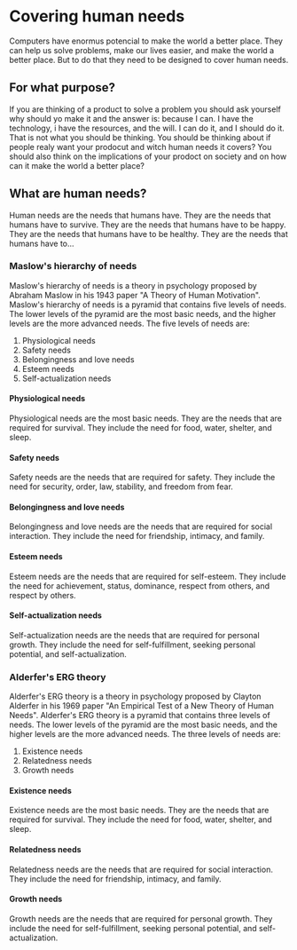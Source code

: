 # Covering human needs

Computers have enormus potencial to make the world a better place. They can help us solve problems, make our lives easier, and make the world a better place. But to do that they need to be designed to cover human needs.

## For what purpose?

If you are thinking of a product to solve a problem you should ask yourself why should yo make it and the answer is: because I can. I have the technology, i have the resources, and the will. I can do it, and I should do it. That is not what you should be thinking. You should be thinking about if people realy want your prodocut and witch human needs it covers? You should also think on the implications of your prodoct on society and on how can it make the world a better place?

## What are human needs?

Human needs are the needs that humans have. They are the needs that humans have to survive. They are the needs that humans have to be happy. They are the needs that humans have to be healthy. They are the needs that humans have to...

### Maslow's hierarchy of needs

Maslow's hierarchy of needs is a theory in psychology proposed by Abraham Maslow in his 1943 paper "A Theory of Human Motivation". Maslow's hierarchy of needs is a pyramid that contains five levels of needs. The lower levels of the pyramid are the most basic needs, and the higher levels are the more advanced needs. The five levels of needs are:

1. Physiological needs
2. Safety needs
3. Belongingness and love needs
4. Esteem needs
5. Self-actualization needs

#### Physiological needs

Physiological needs are the most basic needs. They are the needs that are required for survival. They include the need for food, water, shelter, and sleep.

#### Safety needs

Safety needs are the needs that are required for safety. They include the need for security, order, law, stability, and freedom from fear.

#### Belongingness and love needs

Belongingness and love needs are the needs that are required for social interaction. They include the need for friendship, intimacy, and family.

#### Esteem needs

Esteem needs are the needs that are required for self-esteem. They include the need for achievement, status, dominance, respect from others, and respect by others.

#### Self-actualization needs

Self-actualization needs are the needs that are required for personal growth. They include the need for self-fulfillment, seeking personal potential, and self-actualization.

### Alderfer's ERG theory

Alderfer's ERG theory is a theory in psychology proposed by Clayton Alderfer in his 1969 paper "An Empirical Test of a New Theory of Human Needs". Alderfer's ERG theory is a pyramid that contains three levels of needs. The lower levels of the pyramid are the most basic needs, and the higher levels are the more advanced needs. The three levels of needs are:

1. Existence needs
2. Relatedness needs
3. Growth needs

#### Existence needs

Existence needs are the most basic needs. They are the needs that are required for survival. They include the need for food, water, shelter, and sleep.

#### Relatedness needs

Relatedness needs are the needs that are required for social interaction. They include the need for friendship, intimacy, and family.

#### Growth needs

Growth needs are the needs that are required for personal growth. They include the need for self-fulfillment, seeking personal potential, and self-actualization.



